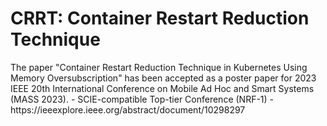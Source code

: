<h1>CRRT: Container Restart Reduction Technique</h1>
The paper "Container Restart Reduction Technique in Kubernetes Using Memory Oversubscription" has been accepted as a poster paper for 2023 IEEE 20th International Conference on Mobile Ad Hoc and Smart Systems (MASS 2023).
- SCIE-compatible Top-tier Conference (NRF-1)
- https://ieeexplore.ieee.org/abstract/document/10298297


